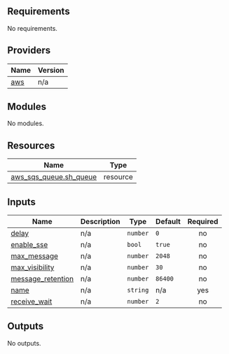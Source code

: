 ## Requirements

No requirements.

## Providers

| Name | Version |
|------|---------|
| <a name="provider_aws"></a> [aws](#provider\_aws) | n/a |

## Modules

No modules.

## Resources

| Name | Type |
|------|------|
| [aws_sqs_queue.sh_queue](https://registry.terraform.io/providers/hashicorp/aws/latest/docs/resources/sqs_queue) | resource |

## Inputs

| Name | Description | Type | Default | Required |
|------|-------------|------|---------|:--------:|
| <a name="input_delay"></a> [delay](#input\_delay) | n/a | `number` | `0` | no |
| <a name="input_enable_sse"></a> [enable\_sse](#input\_enable\_sse) | n/a | `bool` | `true` | no |
| <a name="input_max_message"></a> [max\_message](#input\_max\_message) | n/a | `number` | `2048` | no |
| <a name="input_max_visibility"></a> [max\_visibility](#input\_max\_visibility) | n/a | `number` | `30` | no |
| <a name="input_message_retention"></a> [message\_retention](#input\_message\_retention) | n/a | `number` | `86400` | no |
| <a name="input_name"></a> [name](#input\_name) | n/a | `string` | n/a | yes |
| <a name="input_receive_wait"></a> [receive\_wait](#input\_receive\_wait) | n/a | `number` | `2` | no |

## Outputs

No outputs.
